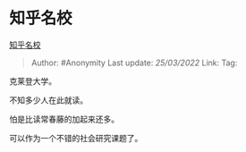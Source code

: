 # 知乎名校
[知乎名校](https://zhuanlan.zhihu.com/p/485958690)

> Author: #Anonymity
> Last update: *25/03/2022*
> Link:
> Tag:

克莱登大学。

不知多少人在此就读。

怕是比读常春藤的加起来还多。

可以作为一个不错的社会研究课题了。

